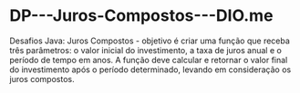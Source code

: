 # DP---Juros-Compostos---DIO.me
Desafios Java: Juros Compostos - objetivo é criar uma função que receba três parâmetros: o valor inicial do investimento, a taxa de juros anual e o período de tempo em anos. A função deve calcular e retornar o valor final do investimento após o período determinado, levando em consideração os juros compostos.
